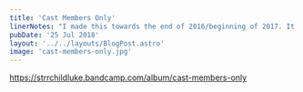 ```yaml
---
title: 'Cast Members Only'
linerNotes: "I made this towards the end of 2016/beginning of 2017. It was a bittersweet album as it came at a difficult time in my life but I got to spend time in a beautiful place. This is exclusively available to you as subscribers so thank you."
pubDate: '25 Jul 2018'
layout: '../../layouts/BlogPost.astro'
image: 'cast-members-only.jpg'
---
```


https://strrchildluke.bandcamp.com/album/cast-members-only
